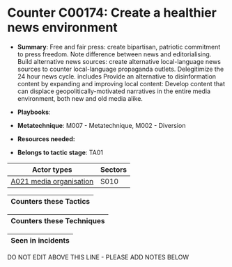 # Counter C00174: Create a healthier news environment

* **Summary**: Free and fair press: create bipartisan, patriotic commitment to press freedom. Note difference between news and editorialising. Build alternative news sources: create alternative local-language news sources to counter local-language propaganda outlets. Delegitimize the 24 hour news cycle. includes Provide an alternative to disinformation content by expanding and improving local content: Develop content that can displace geopolitically-motivated narratives in the entire media environment, both new and old media alike.

* **Playbooks**: 

* **Metatechnique**: M007 - Metatechnique, M002 - Diversion

* **Resources needed:** 

* **Belongs to tactic stage**: TA01


| Actor types | Sectors |
| ----------- | ------- |
| [A021 media organisation](../../generated_pages/actortypes/A021.md) | S010 |



| Counters these Tactics |
| ---------------------- |



| Counters these Techniques |
| ------------------------- |



| Seen in incidents |
| ----------------- |


DO NOT EDIT ABOVE THIS LINE - PLEASE ADD NOTES BELOW
